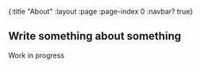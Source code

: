 {:title "About"
 :layout :page
 :page-index 0
 :navbar? true}

## Write something about something

Work in progress

